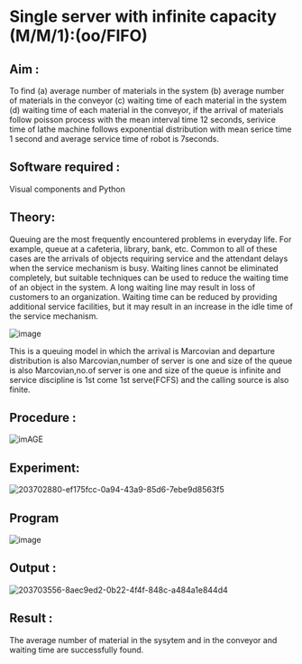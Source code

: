 # Single server with infinite capacity (M/M/1):(oo/FIFO)
## Aim :
To find (a) average number of materials in the system (b) average number of materials in the conveyor (c) waiting time of each material in the system (d) waiting time of each material in the conveyor, if the arrival  of materials follow poisson process with the mean interval time 12 seconds, serivice time of lathe machine follows exponential distribution with mean serice time 1 second and average service time of robot is 7seconds.

## Software required :
Visual components and Python

## Theory:
Queuing are the most frequently encountered problems in everyday life. For example, queue at a cafeteria, library, bank, etc. Common to all of these cases are the arrivals of objects requiring service and the attendant delays when the service mechanism is busy. Waiting lines cannot be eliminated completely, but suitable techniques can be used to reduce the waiting time of an object in the system. A long waiting line may result in loss of customers to an organization. Waiting time can be reduced by providing additional service facilities, but it may result in an increase in the idle time of the service mechanism.

![image](1.png)

This is a queuing model in which the arrival is Marcovian and departure distribution is also Marcovian,number of server is one and size of the queue is also Marcovian,no.of server is one and size of the queue is infinite and service discipline is 1st come 1st serve(FCFS) and the calling source is also finite.

## Procedure :

![imAGE](2.png)



## Experiment:

![203702880-ef175fcc-0a94-43a9-85d6-7ebe9d8563f5](https://github.com/shankar-saradha/Single-server-infinite-capacity---Markov-Model/assets/93978702/a93c51db-d906-4864-9218-d0c03d05021a)

 
## Program
![image](https://github.com/ramjan1729/Single-server-infinite-capacity---Markov-Model/assets/103921593/5f1fd58d-5929-4c51-89ea-4cef009e5bad)

## Output :
![203703556-8aec9ed2-0b22-4f4f-848c-a484a1e844d4](https://github.com/shankar-saradha/Single-server-infinite-capacity---Markov-Model/assets/93978702/4e924ab8-f1d1-44a2-945c-3d2912572ced)

## Result :
The average number of material in the sysytem and in the conveyor and waiting time are successfully found.


